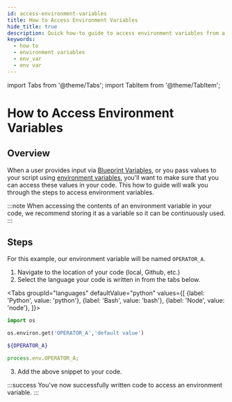 ```yaml
---
id: access-environment-variables
title: How to Access Environment Variables
hide_title: true
description: Quick how-to guide to access environment variables from a Blueprint or a Vessel.
keywords:
  - how to
  - environment variables
  - env_var
  - env var
---
```


import Tabs from '@theme/Tabs';
import TabItem from '@theme/TabItem';

# How to Access Environment Variables

## Overview

When a user provides input via [Blueprint Variables](../reference/inputs/blueprint-variables), or you pass values to your script using [environment variables](../reference/requirements/environment-variables), you'll want to make sure that you can access these values in your code. This how to guide will walk you through the steps to access environment variables.

:::note
When accessing the contents of an environment variable in your code, we recommend storing it as a variable so it can be continuously used.
:::

## Steps

For this example, our environment variable will be named `OPERATOR_A`.

1. Navigate to the location of your code (local, Github, etc.)
2. Select the language your code is written in from the tabs below.

<Tabs
groupId="languages"
defaultValue="python"
values={[
{label: 'Python', value: 'python'},
{label: 'Bash', value: 'bash'},
{label: 'Node', value: 'node'},
]}>
<TabItem value="python">

```python
import os

os.environ.get('OPERATOR_A','default value')
```

</TabItem>
<TabItem value='bash'>

```bash
${OPERATOR_A}
```

</TabItem>
<TabItem value='node'>

```javascript
process.env.OPERATOR_A;
```

</TabItem>
</Tabs>

3. Add the above snippet to your code.



:::success
You've now successfully written code to access an environment variable.
:::

